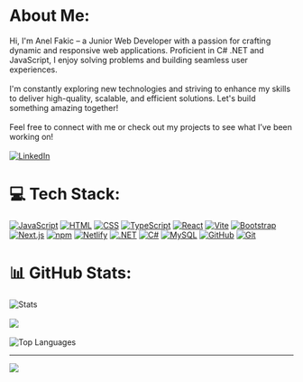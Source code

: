 # About Me:
Hi, I'm Anel Fakic – a Junior Web Developer with a passion for crafting dynamic and responsive web applications. Proficient in C# .NET and JavaScript, I enjoy solving problems and building seamless user experiences.<br><br>I'm constantly exploring new technologies and striving to enhance my skills to deliver high-quality, scalable, and efficient solutions. Let's build something amazing together! <br><br>Feel free to connect with me or check out my projects to see what I’ve been working on! <br/> <br/>
[![LinkedIn](https://img.shields.io/badge/LinkedIn-%230077B5.svg?logo=linkedin&logoColor=white)](https://www.linkedin.com/in/anel-fakic/) 

# 💻 Tech Stack:
[![JavaScript](https://img.shields.io/badge/JavaScript-F7DF1E?logo=javascript&logoColor=000)](#) [![HTML](https://img.shields.io/badge/HTML-%23E34F26.svg?logo=html5&logoColor=white)](#) [![CSS](https://img.shields.io/badge/CSS-1572B6?logo=css3&logoColor=fff)](#) [![TypeScript](https://img.shields.io/badge/TypeScript-3178C6?logo=typescript&logoColor=fff)](#) [![React](https://img.shields.io/badge/React-%2320232a.svg?logo=react&logoColor=%2361DAFB)](#) [![Vite](https://img.shields.io/badge/Vite-646CFF?logo=vite&logoColor=fff)](#) [![Bootstrap](https://img.shields.io/badge/Bootstrap-7952B3?logo=bootstrap&logoColor=fff)](#) [![Next.js](https://img.shields.io/badge/Next.js-black?logo=next.js&logoColor=white)](#) [![npm](https://img.shields.io/badge/npm-CB3837?logo=npm&logoColor=fff)](#) [![Netlify](https://img.shields.io/badge/Netlify-%23000000.svg?logo=netlify&logoColor=#00C7B7)](#) [![.NET](https://img.shields.io/badge/.NET-512BD4?logo=dotnet&logoColor=fff)](#) 
[![C#](https://custom-icon-badges.demolab.com/badge/C%23-%23239120.svg?logo=cshrp&logoColor=white)](#) [![MySQL](https://img.shields.io/badge/MySQL-4479A1?logo=mysql&logoColor=fff)](#) [![GitHub](https://img.shields.io/badge/GitHub-%23121011.svg?logo=github&logoColor=white)](#) [![Git](https://img.shields.io/badge/Git-F05032?logo=git&logoColor=fff)](#)

# 📊 GitHub Stats:
![Stats](https://github-readme-stats.vercel.app/api?username=AnelFakic&theme=tokyonight&show_icons=true&hide_border=false&count_private=true) <br/> <br/>
![](https://github-readme-streak-stats.herokuapp.com/?user=AnelFakic&theme=tokyonight&hide_border=false)<br/> <br/>
![Top Languages](https://github-readme-stats.vercel.app/api/top-langs/?username=AnelFakic&theme=tokyonight&show_icons=true&hide_border=false&layout=compact)

---
[![](https://visitcount.itsvg.in/api?id=AnelFakic&icon=0&color=11)](https://visitcount.itsvg.in)

<!-- Proudly created with GPRM ( https://gprm.itsvg.in ) -->
